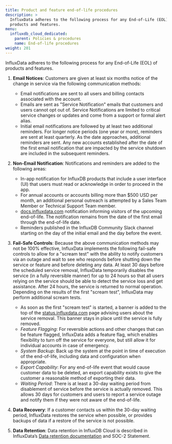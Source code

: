 ```yaml
---
title: Product and feature end-of-life procedures
description: >
  InfluxData adheres to the following process for any End-of-Life (EOL) of
  products and features.
menu:
  influxdb_cloud_dedicated:
    parent: Policies & procedures
    name: End-of-life procedures
weight: 201
---
```


InfluxData adheres to the following process for any End-of-Life (EOL) of
products and features.

1.  **Email Notices**: Customers are given at least six months notice of the
    change in service via the following communication methods:

    - Email notifications are sent to all users and billing contacts
      associated with the account.
    - Emails are sent as "Service Notification" emails that customers and
      users cannot opt out of. Service Notifications are limited to critical
      service changes or updates and come from a support or formal alert alias.
    - Initial email notifications are followed by at least two additional reminders.
      For longer notice periods (one year or more), reminders are sent at
      least quarterly. As the date approaches, additional reminders are sent.
      Any new accounts established after the date of the first email notification
      that are impacted by the service shutdown are included in the subsequent
      reminders. 

2.  **Non-Email Notification**: Notifications and reminders are added to the
    following areas:

    - In-app notification for InfluxDB products that include a user interface
      (UI) that users must read or acknowledge in order to proceed in the app. 
    - For annual accounts or accounts billing more than $500 USD per month, an
      additional personal outreach is attempted by a Sales Team Member or
      Technical Support Team member.
    - [docs.influxdata.com](https://docs.influxdata.com) notification informing
      visitors of the upcoming end-of-life. The notification remains from the
      date of the first email through the end-of-life date. 
    - Reminders published in the InfluxDB Community Slack channel starting on the
      day of the initial email and the day before the event.

3.  **Fail-Safe Controls**: Because the above communication methods may not be
    100% effective, InfluxData implements the following fail-safe controls to
    allow for a "scream test" with the ability to notify customers via an outage
    and wait to see who responds before shutting down the service or feature
    and before deleting any data. At least 30 days before the scheduled service
    removal, InfluxData temporarily disables the service (in a fully
    reversible manner) for up to 24 hours so that all users relying on the
    service should be able to detect the service loss and get assistance.
    After 24 hours, the service is returned to normal operation.
    Depending on the results of the first "scream test", InfluxData may perform
    additional scream tests.

    - As soon as the first "scream test" is started, a banner is added to the
      top of the [status.influxdata.com](https://status.influxdata.com) page
      advising users about the service removal. This banner stays in place until
      the service is fully removed.
    - _Feature Flagging_: For reversible actions and other changes that can be
      feature flagged, InfluxData adds a feature flag, which enables flexibility
      to turn off the service for everyone, but still allow it for individual
      accounts in case of emergency.
    - _System Backup_: Back up the system at the point in time of execution of
      the end-of-life, including data and configuration when appropriate.
    - _Export Capability_: For any end-of-life event that would cause customer
      data to be deleted, an export capability exists to give the customer a
      reasonable method of exporting their data.
    - _Waiting Period_: There is at least a 30-day waiting period from disablement
      of service before the service is actually removed. This allows 30 days
      for customers and users to report a service outage and notify them if they
      were not aware of the end-of-life.

4.  **Data Recovery**: If a customer contacts us within the 30-day waiting period,
    InfluxData restores the service when possible, or provides backups of data
    if a restore of the service is not possible.

5.  **Data Retention**: Data retention in InfluxDB Cloud is described in
    InfluxData’s [Data retention documentation](/influxdb/cloud-dedicated/reference/internals/data-retention/)
    and SOC-2 Statement.